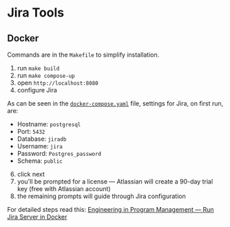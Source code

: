 # Jira Tools

## Docker

Commands are in the `Makefile` to simplify installation.

1. run `make build`
2. run `make compose-up`
3. open `http://localhost:8080`
4. configure Jira

As can be seen in the [`docker-compose.yaml`](docker/docker-compose.yml) file, settings for Jira, on first run, are:

- Hostname: `postgresql`
- Port: `5432`
- Database: `jiradb`
- Username: `jira`
- Password: `Postgres_password`
- Schema: `public`

6. click next
7. you'll be prompted for a license — Atlassian will create a 90-day trial key (free with Atlassian account)
8. the remaining prompts will guide through Jira configuration

For detailed steps read this: [Engineering in Program Management — Run Jira Server in Docker](https://www.dgrebb.com/post/engineering-in-program-management-run-jira-server-in-docker/)
